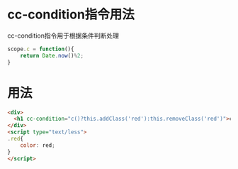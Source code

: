 # cc-condition指令用法
cc-condition指令用于根据条件判断处理
```javascript
scope.c = function(){
    return Date.now()%2;
}
```
# 用法

```html
<div>
  <h1 cc-condition="c()?this.addClass('red'):this.removeClass('red')">condition color</h1>
</div>
<script type="text/less">
.red{
    color: red;
}
</script>
```